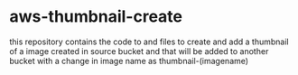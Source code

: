 # aws-thumbnail-create
this repository contains the code to and files to create and add a thumbnail of a image created in source bucket and that will be added to another bucket with a change in image name as thumbnail-(imagename)
